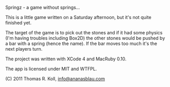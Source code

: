 Springz - a game without springs...

This is a little game written on a Saturday afternoon, but it's not quite finished yet.

The target of the game is to pick out the stones and if it had some physics
(I'm having troubles including Box2D) the other stones would be pushed
by a bar with a spring (hence the name). If the bar moves too much it's
the next players turn.

The project was written with XCode 4 and MacRuby 0.10.

The app is licensed under MIT and WTFPL.

(C) 2011 Thomas R. Koll, <info@ananasblau.com>